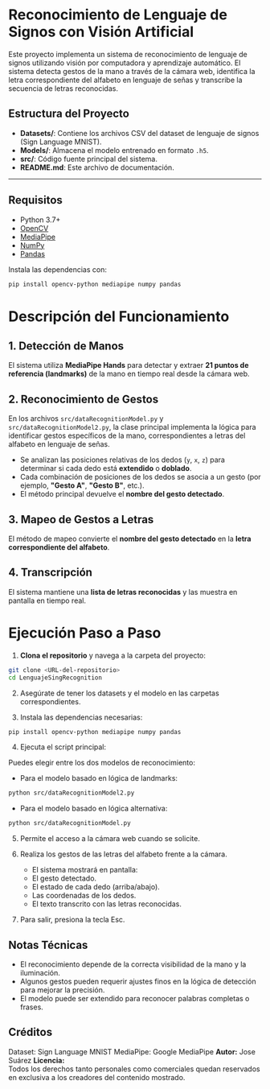 # Reconocimiento de Lenguaje de Signos con Visión Artificial

Este proyecto implementa un sistema de reconocimiento de lenguaje de signos utilizando visión por computadora y aprendizaje automático. El sistema detecta gestos de la mano a través de la cámara web, identifica la letra correspondiente del alfabeto en lenguaje de señas y transcribe la secuencia de letras reconocidas.

## Estructura del Proyecto
- **Datasets/**: Contiene los archivos CSV del dataset de lenguaje de signos (Sign Language MNIST).
- **Models/**: Almacena el modelo entrenado en formato `.h5`.
- **src/**: Código fuente principal del sistema.
- **README.md**: Este archivo de documentación.

---

## Requisitos

- Python 3.7+
- [OpenCV](https://pypi.org/project/opencv-python/)
- [MediaPipe](https://pypi.org/project/mediapipe/)
- [NumPy](https://pypi.org/project/numpy/)
- [Pandas](https://pypi.org/project/pandas/)

Instala las dependencias con:

```sh
pip install opencv-python mediapipe numpy pandas
```

# Descripción del Funcionamiento

## 1. Detección de Manos
El sistema utiliza **MediaPipe Hands** para detectar y extraer **21 puntos de referencia (landmarks)** de la mano en tiempo real desde la cámara web.

## 2. Reconocimiento de Gestos
En los archivos `src/dataRecognitionModel.py` y `src/dataRecognitionModel2.py`, la clase principal implementa la lógica para identificar gestos específicos de la mano, correspondientes a letras del alfabeto en lenguaje de señas.

- Se analizan las posiciones relativas de los dedos (`y`, `x`, `z`) para determinar si cada dedo está **extendido** o **doblado**.
- Cada combinación de posiciones de los dedos se asocia a un gesto (por ejemplo, **"Gesto A"**, **"Gesto B"**, etc.).
- El método principal devuelve el **nombre del gesto detectado**.

## 3. Mapeo de Gestos a Letras
El método de mapeo convierte el **nombre del gesto detectado** en la **letra correspondiente del alfabeto**.

## 4. Transcripción
El sistema mantiene una **lista de letras reconocidas** y las muestra en pantalla en tiempo real.

# Ejecución Paso a Paso

1. **Clona el repositorio** y navega a la carpeta del proyecto:
```sh
git clone <URL-del-repositorio>
cd LenguajeSingRecognition
```

2. Asegúrate de tener los datasets y el modelo en las carpetas correspondientes.

3. Instala las dependencias necesarias:
```sh
pip install opencv-python mediapipe numpy pandas
```

4. Ejecuta el script principal:

Puedes elegir entre los dos modelos de reconocimiento:
- Para el modelo basado en lógica de landmarks:
```sh
python src/dataRecognitionModel2.py
```
- Para el modelo basado en lógica alternativa:
```sh
python src/dataRecognitionModel.py
```

5. Permite el acceso a la cámara web cuando se solicite.

6. Realiza los gestos de las letras del alfabeto frente a la cámara.

    - El sistema mostrará en pantalla:
    - El gesto detectado.
    - El estado de cada dedo (arriba/abajo).
    - Las coordenadas de los dedos.
    - El texto transcrito con las letras reconocidas.

7. Para salir, presiona la tecla Esc.

## Notas Técnicas

- El reconocimiento depende de la correcta visibilidad de la mano y la iluminación.
- Algunos gestos pueden requerir ajustes finos en la lógica de detección para mejorar la precisión.
- El modelo puede ser extendido para reconocer palabras completas o frases.

## Créditos
Dataset: Sign Language MNIST
MediaPipe: Google MediaPipe
**Autor:** 
Jose Suárez
**Licencia:**  
Todos los derechos tanto personales como comerciales quedan reservados en exclusiva a los creadores del contenido mostrado.